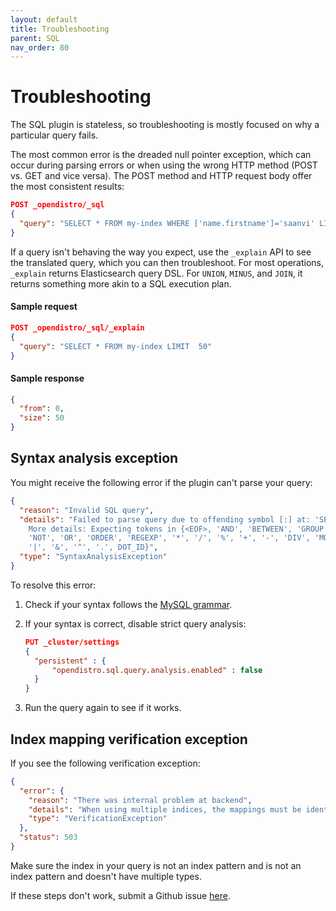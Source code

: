 ```yaml
---
layout: default
title: Troubleshooting
parent: SQL
nav_order: 80
---
```


# Troubleshooting

The SQL plugin is stateless, so troubleshooting is mostly focused on why a particular query fails.

The most common error is the dreaded null pointer exception, which can occur during parsing errors or when using the wrong HTTP method (POST vs. GET and vice versa). The POST method and HTTP request body offer the most consistent results:

```json
POST _opendistro/_sql
{
  "query": "SELECT * FROM my-index WHERE ['name.firstname']='saanvi' LIMIT 5"
}
```

If a query isn't behaving the way you expect, use the `_explain` API to see the translated query, which you can then troubleshoot. For most operations, `_explain` returns Elasticsearch query DSL. For `UNION`, `MINUS`, and `JOIN`, it returns something more akin to a SQL execution plan.

#### Sample request

```json
POST _opendistro/_sql/_explain
{
  "query": "SELECT * FROM my-index LIMIT  50"
}
```


#### Sample response

```json
{
  "from": 0,
  "size": 50
}
```

## Syntax analysis exception

You might receive the following error if the plugin can't parse your query:

```json
{
  "reason": "Invalid SQL query",
  "details": "Failed to parse query due to offending symbol [:] at: 'SELECT * FROM xxx WHERE xxx:' <--- HERE...
    More details: Expecting tokens in {<EOF>, 'AND', 'BETWEEN', 'GROUP', 'HAVING', 'IN', 'IS', 'LIKE', 'LIMIT',
    'NOT', 'OR', 'ORDER', 'REGEXP', '*', '/', '%', '+', '-', 'DIV', 'MOD', '=', '>', '<', '!',
    '|', '&', '^', '.', DOT_ID}",
  "type": "SyntaxAnalysisException"
}
```

To resolve this error:

1. Check if your syntax follows the [MySQL grammar](https://dev.mysql.com/doc/refman/8.0/en/).
2. If your syntax is correct, disable strict query analysis:

    ```json
    PUT _cluster/settings
    {
      "persistent" : {
          "opendistro.sql.query.analysis.enabled" : false
      }
    }
    ```

3. Run the query again to see if it works.

## Index mapping verification exception

If you see the following verification exception:

```json
{
  "error": {
    "reason": "There was internal problem at backend",
    "details": "When using multiple indices, the mappings must be identical.",
    "type": "VerificationException"
  },
  "status": 503
}
```

Make sure the index in your query is not an index pattern and is not an index pattern and doesn't have multiple types.

If these steps don't work, submit a Github issue [here](https://github.com/opendistro-for-elasticsearch/sql/issues).
